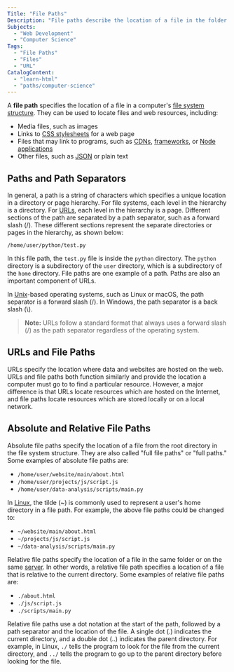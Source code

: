 ```yaml
---
Title: "File Paths"
Description: "File paths describe the location of a file in the folder structure of a computer."
Subjects:
  - "Web Development"
  - "Computer Science"
Tags:
  - "File Paths"
  - "Files"
  - "URL"
CatalogContent:
  - "learn-html"
  - "paths/computer-science"
---
```


A **file path** specifies the location of a file in a computer's [file system structure](https://www.codecademy.com/resources/docs/general/file-system-structure). They can be used to locate files and web resources, including:

- Media files, such as images
- Links to [CSS stylesheets](https://www.codecademy.com/resources/docs/css) for a web page
- Files that may link to programs, such as [CDNs](https://www.codecademy.com/resources/docs/general/cdn), [frameworks](https://www.codecademy.com/resources/docs/general/cdn), or [Node applications](https://www.codecademy.com/resources/docs/open-source/node-js)
- Other files, such as [JSON](https://www.codecademy.com/resources/docs/general/json) or plain text

## Paths and Path Separators

In general, a path is a string of characters which specifies a unique location in a directory or page hierarchy. For file systems, each level in the hierarchy is a directory. For [URLs](https://www.codecademy.com/resources/docs/general/url), each level in the hierarchy is a page. Different sections of the path are separated by a path separator, such as a forward slash (/). These different sections represent the separate directories or pages in the hierarchy, as shown below:

`/home/user/python/test.py`

In this file path, the `test.py` file is inside the `python` directory. The `python` directory is a subdirectory of the `user` directory, which is a subdirectory of the `home` directory. File paths are one example of a path. Paths are also an important component of URLs.

In [Unix](https://www.codecademy.com/resources/docs/general/unix)-based operating systems, such as Linux or macOS, the path separator is a forward slash (/). In Windows, the path separator is a back slash (\\).

> **Note:** URLs follow a standard format that always uses a forward slash (/) as the path separator regardless of the operating system.

## URLs and File Paths

URLs specify the location where data and websites are hosted on the web. URLs and file paths both function similarly and provide the location a computer must go to to find a particular resource. However, a major difference is that URLs locate resources which are hosted on the Internet, and file paths locate resources which are stored locally or on a local network.

## Absolute and Relative File Paths

Absolute file paths specify the location of a file from the root directory in the file system structure. They are also called "full file paths" or "full paths." Some examples of absolute file paths are:

- `/home/user/website/main/about.html`
- `/home/user/projects/js/script.js`
- `/home/user/data-analysis/scripts/main.py`

In [Linux](https://www.codecademy.com/resources/docs/open-source/linux), the tilde (~) is commonly used to represent a user's home directory in a file path. For example, the above file paths could be changed to:

- `~/website/main/about.html`
- `~/projects/js/script.js`
- `~/data-analysis/scripts/main.py`

Relative file paths specify the location of a file in the same folder or on the same [server](https://www.codecademy.com/resources/docs/general/server). In other words, a relative file path specifies a location of a file that is relative to the current directory. Some examples of relative file paths are:

- `./about.html`
- `./js/script.js`
- `./scripts/main.py`

Relative file paths use a dot notation at the start of the path, followed by a path separator and the location of the file. A single dot (.) indicates the current directory, and a double dot (..) indicates the parent directory. For example, in Linux, `./` tells the program to look for the file from the current directory, and `../` tells the program to go up to the parent directory before looking for the file.
